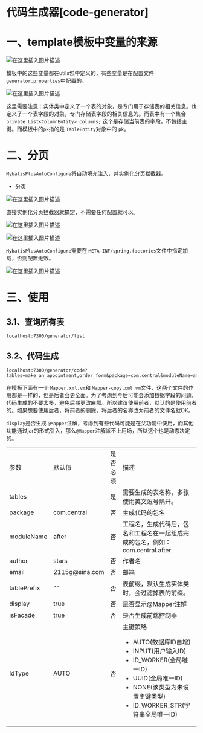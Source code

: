 # 代码生成器[code-generator]

# 一、template模板中变量的来源

![在这里插入图片描述](https://img-blog.csdnimg.cn/2019122608424625.png?x-oss-process=image/watermark,type_ZmFuZ3poZW5naGVpdGk,shadow_10,text_aHR0cHM6Ly9ibG9nLmNzZG4ubmV0L3FxXzQxODUzNDQ3,size_16,color_FFFFFF,t_70)

模板中的这些变量都在utils包中定义的，有些变量是在配置文件 `generator.properties`中配置的。

![在这里插入图片描述](https://img-blog.csdnimg.cn/20191226084539520.png?x-oss-process=image/watermark,type_ZmFuZ3poZW5naGVpdGk,shadow_10,text_aHR0cHM6Ly9ibG9nLmNzZG4ubmV0L3FxXzQxODUzNDQ3,size_16,color_FFFFFF,t_70)

这里需要注意：实体类中定义了一个表的对象，是专门用于存储表的相关信息。也定义了一个表字段的对象，专门存储表字段的相关信息的。而表中有一个集合 `private List<ColumnEntity> columns;` 这个是存储当前表的字段，不包括主键。而模板中的`pk`指的是 `TableEntity`对象中的 `pk`。

# 二、分页

`MybatisPlusAutoConfigure`将自动填充注入，并实例化分页拦截器。

- 分页

![在这里插入图片描述](https://img-blog.csdnimg.cn/2020052922483731.png?x-oss-process=image/watermark,type_ZmFuZ3poZW5naGVpdGk,shadow_10,text_aHR0cHM6Ly9ibG9nLmNzZG4ubmV0L3FxXzQxODUzNDQ3,size_16,color_FFFFFF,t_70)

直接实例化分页拦截器就搞定，不需要任何配置就可以。

![在这里插入图片描述](https://img-blog.csdnimg.cn/20200529225035931.png?x-oss-process=image/watermark,type_ZmFuZ3poZW5naGVpdGk,shadow_10,text_aHR0cHM6Ly9ibG9nLmNzZG4ubmV0L3FxXzQxODUzNDQ3,size_16,color_FFFFFF,t_70)

![在这里插入图片描述](https://img-blog.csdnimg.cn/20200529225208318.png?x-oss-process=image/watermark,type_ZmFuZ3poZW5naGVpdGk,shadow_10,text_aHR0cHM6Ly9ibG9nLmNzZG4ubmV0L3FxXzQxODUzNDQ3,size_16,color_FFFFFF,t_70)

`MybatisPlusAutoConfigure`需要在 `META-INF/spring.factories`文件中指定加载，否则配置无效。

![在这里插入图片描述](https://img-blog.csdnimg.cn/2020052922531640.png?x-oss-process=image/watermark,type_ZmFuZ3poZW5naGVpdGk,shadow_10,text_aHR0cHM6Ly9ibG9nLmNzZG4ubmV0L3FxXzQxODUzNDQ3,size_16,color_FFFFFF,t_70)

# 三、使用

## 3.1、查询所有表

```http
localhost:7300/generator/list
```

## 3.2、代码生成

```http
localhost:7300/generator/code?tables=make_an_appointment,order_form&package=com.central&moduleName=after&author=stars&display=true
```

<table>
      <tr>
          <td>参数</td>
          <td>默认值</td>
          <td>是否必须</td>
          <td>描述</td>
      </tr>
      <tr>
          <td>tables</td>
          <td></td>
          <td>是</td>
          <td>需要生成的表名称，多张使用英文逗号隔开。</td>
      </tr>
      <tr>
          <td>package</td>
          <td>com.central</td>
          <td>否</td>
          <td>生成代码的包名</td>
      </tr>
      <tr>
          <td>moduleName</td>
          <td>after</td>
          <td>否</td>
          <td>工程名，生成代码后，包名和工程名在一起组成完成的包名，例如：com.central.after</td>
      </tr>
      <tr>
          <td>author</td>
          <td>stars</td>
          <td>否</td>
          <td>作者名</td>
      </tr>
      <tr>
          <td>email</td>
          <td>2115g@sina.com</td>
          <td>否</td>
          <td>邮箱</td>
      </tr>
      <tr>
          <td>tablePrefix</td>
          <td>""</td>
          <td>否</td>
          <td>表前缀，默认生成实体类时，会过滤掉表的前缀。</td>
      </tr>
      <tr>
          <td>display</td>
          <td>true</td>
          <td>否</td>
          <td>是否显示@Mapper注解</td>
      </tr>
      <tr>
          <td>isFacade</td>
          <td>true</td>
          <td>否</td>
          <td>是否生成前端控制器</td>
      </tr>
    <tr>
        <td>IdType</td>
        <td>AUTO</td>
        <td>否</td>
        <td>主键策略<ul>
            <li>AUTO(数据库ID自增)</li>
            <li>INPUT(用户输入ID)</li>
            <li>ID_WORKER(全局唯一ID)</li>
            <li>UUID(全局唯一ID)</li>
            <li>NONE(该类型为未设置主键类型)</li>
            <li>ID_WORKER_STR(字符串全局唯一ID)</li>
            </ul></td>
    </tr>
</talbe>


在模板下面有一个 `Mapper.xml.vm`和 `Mapper-copy.xml.vm`文件，这两个文件的作用都是一样的，但是后者会更全面。为了考虑到今后可能会添加数据字段的问题，代码生成的不要太多，避免后期更改麻烦。所以建议使用前者，默认的是使用前者的。如果想要使用后者，将前者的删除，将后者的名称改为前者的文件名就OK。

`display`是否生成 `@Mapper`注解，考虑到有些代码可能是在父功能中使用，而其他功能通过jar的形式引入，那么`@Mapper`注解派不上用场，所以这个也是动态决定的。